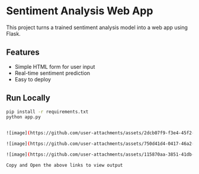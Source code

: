 # Sentiment Analysis Web App

This project turns a trained sentiment analysis model into a web app using Flask.

## Features
- Simple HTML form for user input
- Real-time sentiment prediction
- Easy to deploy

## Run Locally

```bash
pip install -r requirements.txt
python app.py


![image](https://github.com/user-attachments/assets/2dcb07f9-f3e4-45f2-bf36-d174cd9032be)

![image](https://github.com/user-attachments/assets/750d41d4-0417-46a2-a275-346c56c286cb)

![image](https://github.com/user-attachments/assets/115870aa-3851-41db-bac0-786edfd5c50c)

Copy and Open the above links to view output
